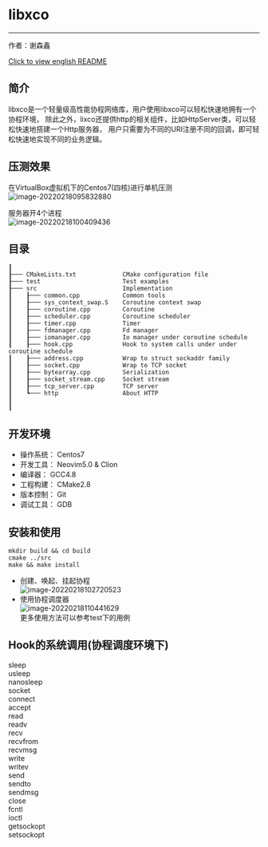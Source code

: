 # libxco

---
作者：谢森鑫

[Click to view english README](./README_en.md)

## 简介
libxco是一个轻量级高性能协程网络库，用户使用libxco可以轻松快速地拥有一个协程环境，
除此之外，lixco还提供http的相关组件，比如HttpServer类，可以轻松快速地搭建一个Http服务器，
用户只需要为不同的URI注册不同的回调，即可轻松快速地实现不同的业务逻辑。

## 压测效果
在VirtualBox虚拟机下的Centos7(四核)进行单机压测  
![image-20220218095832880](https://gitee.com/hsby/img/raw/master/202202180958352.png)

服务器开4个进程  
![image-20220218100409436](https://gitee.com/hsby/img/raw/master/202202181004507.png)

## 目录
```
┃
┠─── CMakeLists.txt             CMake configuration file
┠─── test                       Test examples
┠─── src                        Implementation
┃    ┠─── common.cpp            Common tools
┃    ┠─── sys_context_swap.S    Coroutine context swap
┃    ┠─── coroutine.cpp	        Coroutine
┃    ┠─── scheduler.cpp         Coroutine scheduler
┃    ┠─── timer.cpp             Timer
┃    ┠─── fdmanager.cpp         Fd manager
┃    ┠─── iomanager.cpp         Io manager under coroutine schedule
┃    ┠─── hook.cpp              Hook to system calls under under coroutine schedule
┃    ┠─── address.cpp           Wrap to struct sockaddr family
┃    ┠─── socket.cpp            Wrap to TCP socket
┃    ┠─── bytearray.cpp         Serialization
┃    ┠─── socket_stream.cpp     Socket stream
┃    ┠─── tcp_server.cpp        TCP server
┃    ┗─── http                  About HTTP
┃
┃
```

## 开发环境
- 操作系统：  Centos7
- 开发工具： Neovim5.0 & Clion
- 编译器： GCC4.8
- 工程构建： CMake2.8
- 版本控制： Git
- 调试工具： GDB

## 安装和使用
```
mkdir build && cd build
cmake ../src
make && make install
```
- 创建、唤起、挂起协程  
![image-20220218102720523](https://gitee.com/hsby/img/raw/master/202202181027571.png)
- 使用协程调度器  
![image-20220218110441629](https://gitee.com/hsby/img/raw/master/202202181104671.png)  
更多使用方法可以参考test下的用例

## Hook的系统调用(协程调度环境下)
sleep  
usleep  
nanosleep  
socket  
connect  
accept  
read  
readv  
recv  
recvfrom  
recvmsg  
write  
writev  
send  
sendto  
sendmsg  
close  
fcntl  
ioctl  
getsockopt  
setsockopt  